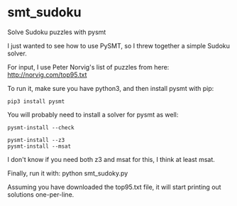 # smt_sudoku
Solve Sudoku puzzles with pysmt

I just wanted to see how to use PySMT, so I threw together a simple
Sudoku solver.

For input, I use Peter Norvig's list of puzzles from here:
http://norvig.com/top95.txt

To run it, make sure you have python3, and then install pysmt
with pip:

    pip3 install pysmt

You will probably need to install a solver for pysmt as well:

    pysmt-install --check

    pysmt-install --z3
    pysmt-install --msat

I don't know if you need both z3 and msat for this, I think at least
msat.

Finally, run it with:
python smt_sudoky.py

Assuming you have downloaded the top95.txt file, it will start
printing out solutions one-per-line.
